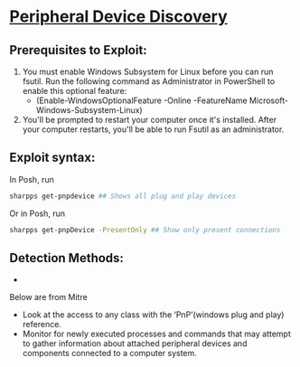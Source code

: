 # [Peripheral Device Discovery](https://attack.mitre.org/techniques/T1120/)

## Prerequisites to Exploit:

1. You must enable Windows Subsystem for Linux before you can run fsutil. Run the following command as Administrator in PowerShell to enable this optional feature:
    * (Enable-WindowsOptionalFeature -Online -FeatureName Microsoft-Windows-Subsystem-Linux)
2. You'll be prompted to restart your computer once it's installed. After your computer restarts, you'll be able to run Fsutil as an administrator.

## Exploit syntax: 

In Posh, run 
```sh
sharpps get-pnpdevice ## Shows all plug and play devices
```
Or in Posh, run
```sh
sharpps get-pnpDevice -PresentOnly ## Show only present connections
```

## Detection Methods:
*
Below are from Mitre 
* Look at the access to any class with the ‘PnP’(windows plug and play) reference.
* Monitor for newly executed processes and commands that may attempt to gather information about attached peripheral devices and components connected to a computer system.